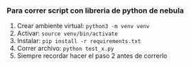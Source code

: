 ### Para correr script con libreria de python de nebula

1. Crear ambiente virtual: `python3 -m venv venv`
2. Activar: `source venv/bin/activate`
3. Instalar: `pip install -r requirements.txt`
4. Correr archivo: `python test_x.py`
5. Siempre recordar hacer el paso 2 antes de correrlo